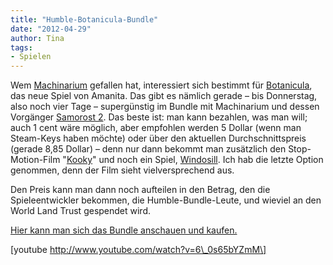 ```yaml
---
title: "Humble-Botanicula-Bundle"
date: "2012-04-29" 
author: Tina
tags:
- Spielen
---
```


Wem [Machinarium](http://de.wikipedia.org/wiki/Machinarium) gefallen hat, interessiert sich bestimmt für [Botanicula](http://www.humblebundle.com/#popup-botanicula), das neue Spiel von Amanita. Das gibt es nämlich gerade – bis Donnerstag, also noch vier Tage – supergünstig im Bundle mit Machinarium und dessen Vorgänger [Samorost 2](http://en.wikipedia.org/wiki/Samorost_2). Das beste ist: man kann bezahlen, was man will; auch 1 cent wäre möglich, aber empfohlen werden 5 Dollar (wenn man Steam-Keys haben möchte) oder über den aktuellen Durchschnittspreis (gerade 8,85 Dollar) – denn nur dann bekommt man zusätzlich den Stop-Motion-Film "[Kooky](http://en.wikipedia.org/wiki/Kooky)" und noch ein Spiel, [Windosill](http://www.humblebundle.com/#popup-windosill). Ich hab die letzte Option genommen, denn der Film sieht vielversprechend aus.

Den Preis kann man dann noch aufteilen in den Betrag, den die Spieleentwickler bekommen, die Humble-Bundle-Leute, und wieviel an den World Land Trust gespendet wird.

[Hier kann man sich das Bundle anschauen und kaufen.](http://www.humblebundle.com)

\[youtube http://www.youtube.com/watch?v=6\_0s65bYZmM\]
